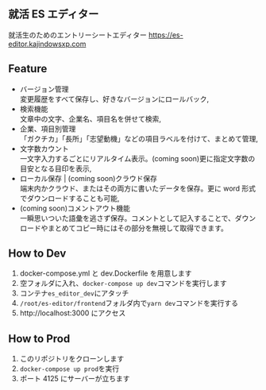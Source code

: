 ## 就活 ES エディター

就活生のためのエントリーシートエディター
https://es-editor.kajindowsxp.com

## Feature

- バージョン管理<br/>変更履歴をすべて保存し、好きなバージョンにロールバック,
- 検索機能<br/>文章中の文字、企業名、項目名を併せて検索,
- 企業、項目別管理<br/>「ガクチカ」「長所」「志望動機」などの項目ラベルを付けて、まとめて管理,
- 文字数カウント<br/>一文字入力するごとにリアルタイム表示。(coming soon)更に指定文字数の目安となる目印を表示,
- ローカル保存 | (coming soon)クラウド保存<br/>端末内かクラウド、またはその両方に書いたデータを保存。更に word 形式でダウンロードすることも可能,
- (coming soon)コメントアウト機能<br/>一瞬思いついた語彙を逃さず保存。コメントとして記入することで、ダウンロードやまとめてコピー時にはその部分を無視して取得できます。

## How to Dev

1. docker-compose.yml と dev.Dockerfile を用意します
1. 空フォルダに入れ、`docker-compose up dev`コマンドを実行します
1. コンテナ`es_editor_dev`にアタッチ
1. `/root/es-editor/frontend`フォルダ内で`yarn dev`コマンドを実行する
1. http://localhost:3000 にアクセス

## How to Prod

1. このリポジトリをクローンします
1. `docker-compose up prod`を実行
1. ポート 4125 にサーバーが立ちます
